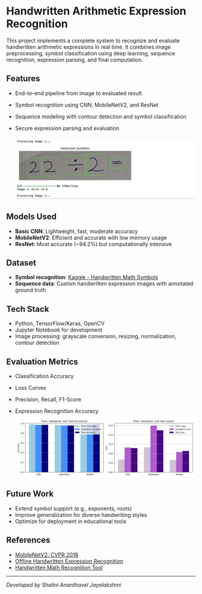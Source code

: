 # Handwritten Arithmetic Expression Recognition

This project implements a complete system to recognize and evaluate handwritten arithmetic expressions in real time. It combines image preprocessing, symbol classification using deep learning, sequence recognition, expression parsing, and final computation.

## Features

- End-to-end pipeline from image to evaluated result
- Symbol recognition using CNN, MobileNetV2, and ResNet
- Sequence modeling with contour detection and symbol classification
- Secure expression parsing and evaluation

  ![Alt text](images/output.png)

## Models Used

- **Basic CNN**: Lightweight, fast, moderate accuracy
- **MobileNetV2**: Efficient and accurate with low memory usage
- **ResNet**: Most accurate (~94.2%) but computationally intensive

## Dataset

- **Symbol recognition**: [Kaggle - Handwritten Math Symbols](https://www.kaggle.com/datasets/xainano/handwrittenmathsymbols)
- **Sequence data**: Custom handwritten expression images with annotated ground truth

## Tech Stack

- Python, TensorFlow/Keras, OpenCV
- Jupyter Notebook for development
- Image processing: grayscale conversion, resizing, normalization, contour detection

## Evaluation Metrics

- Classification Accuracy
- Loss Curves
- Precision, Recall, F1-Score
- Expression Recognition Accuracy

  ![Alt text](images/Comparison.png)

## Future Work

- Extend symbol support (e.g., exponents, roots)
- Improve generalization for diverse handwriting styles
- Optimize for deployment in educational tools

## References

- [MobileNetV2: CVPR 2018](https://doi.org/10.1109/CVPR.2018.00474)
- [Offline Handwritten Expression Recognition](https://doi.org/10.1109/ICICET.2018.8533789)
- [Handwritten Math Recognition Tool](https://doi.org/10.1109/ICCIDS.2019.8862155)

---

*Developed by Shalini Ananthavel Jayalakshmi*
